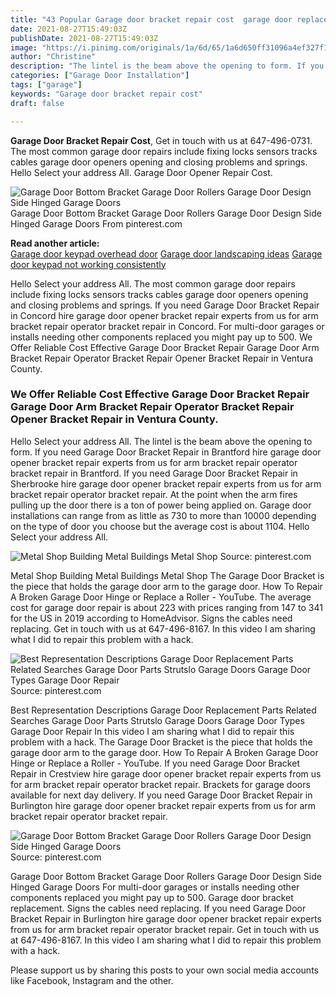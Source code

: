 ```yaml
---
title: "43 Popular Garage door bracket repair cost  garage door replacement"
date: 2021-08-27T15:49:03Z
publishDate: 2021-08-27T15:49:03Z
image: "https://i.pinimg.com/originals/1a/6d/65/1a6d650ff31096a4ef327f16c018406e.jpg"
author: "Christine"
description: "The lintel is the beam above the opening to form. If you need Garage Door Bracket Repair in Burlington hire garage door opener bracket repair experts from us for arm bracket repair operator bracket repair. Garage door bracket repair cost"
categories: ["Garage Door Installation"]
tags: ["garage"]
keywords: "Garage door bracket repair cost"
draft: false

---
```

<!-- Head tag Code -->
**Garage Door Bracket Repair Cost**, Get in touch with us at 647-496-0731. The most common garage door repairs include fixing locks sensors tracks cables garage door openers opening and closing problems and springs. Hello Select your address All. Garage Door Opener Repair Cost.

![Garage Door Bottom Bracket Garage Door Rollers Garage Door Design Side Hinged Garage Doors](https://i.pinimg.com/originals/1a/6d/65/1a6d650ff31096a4ef327f16c018406e.jpg "Garage Door Bottom Bracket Garage Door Rollers Garage Door Design Side Hinged Garage Doors")
Garage Door Bottom Bracket Garage Door Rollers Garage Door Design Side Hinged Garage Doors From pinterest.com

**Read another article:**  
[Garage door keypad overhead door](/garage-door-keypad-overhead-door/)
[Garage door landscaping ideas](/garage-door-landscaping-ideas/)
[Garage door keypad not working consistently](/garage-door-keypad-not-working-consistently/)


Hello Select your address All. The most common garage door repairs include fixing locks sensors tracks cables garage door openers opening and closing problems and springs. If you need Garage Door Bracket Repair in Concord hire garage door opener bracket repair experts from us for arm bracket repair operator bracket repair in Concord. For multi-door garages or installs needing other components replaced you might pay up to 500. We Offer Reliable Cost Effective Garage Door Bracket Repair Garage Door Arm Bracket Repair Operator Bracket Repair Opener Bracket Repair in Ventura County.

### We Offer Reliable Cost Effective Garage Door Bracket Repair Garage Door Arm Bracket Repair Operator Bracket Repair Opener Bracket Repair in Ventura County.

Hello Select your address All. The lintel is the beam above the opening to form. If you need Garage Door Bracket Repair in Brantford hire garage door opener bracket repair experts from us for arm bracket repair operator bracket repair in Brantford. If you need Garage Door Bracket Repair in Sherbrooke hire garage door opener bracket repair experts from us for arm bracket repair operator bracket repair. At the point when the arm fires pulling up the door there is a ton of power being applied on. Garage door installations can range from as little as 730 to more than 10000 depending on the type of door you choose but the average cost is about 1104. Hello Select your address All.


![Metal Shop Building Metal Buildings Metal Shop](http://i106.photobucket.com/albums/m270/earlybroncoguy/DSCF12111_zps6e55b03c.jpg "Metal Shop Building Metal Buildings Metal Shop")
Source: pinterest.com

Metal Shop Building Metal Buildings Metal Shop The Garage Door Bracket is the piece that holds the garage door arm to the garage door. How To Repair A Broken Garage Door Hinge or Replace a Roller - YouTube. The average cost for garage door repair is about 223 with prices ranging from 147 to 341 for the US in 2019 according to HomeAdvisor. Signs the cables need replacing. Get in touch with us at 647-496-8167. In this video I am sharing what I did to repair this problem with a hack.

![Best Representation Descriptions Garage Door Replacement Parts Related Searches Garage Door Parts Strutslo Garage Doors Garage Door Types Garage Door Repair](https://i.pinimg.com/originals/3f/c4/31/3fc43156950c6c8691bf0191b224c5ee.jpg "Best Representation Descriptions Garage Door Replacement Parts Related Searches Garage Door Parts Strutslo Garage Doors Garage Door Types Garage Door Repair")
Source: pinterest.com

Best Representation Descriptions Garage Door Replacement Parts Related Searches Garage Door Parts Strutslo Garage Doors Garage Door Types Garage Door Repair In this video I am sharing what I did to repair this problem with a hack. The Garage Door Bracket is the piece that holds the garage door arm to the garage door. How To Repair A Broken Garage Door Hinge or Replace a Roller - YouTube. If you need Garage Door Bracket Repair in Crestview hire garage door opener bracket repair experts from us for arm bracket repair operator bracket repair. Brackets for garage doors available for next day delivery. If you need Garage Door Bracket Repair in Burlington hire garage door opener bracket repair experts from us for arm bracket repair operator bracket repair.

![Garage Door Bottom Bracket Garage Door Rollers Garage Door Design Side Hinged Garage Doors](https://i.pinimg.com/originals/1a/6d/65/1a6d650ff31096a4ef327f16c018406e.jpg "Garage Door Bottom Bracket Garage Door Rollers Garage Door Design Side Hinged Garage Doors")
Source: pinterest.com

Garage Door Bottom Bracket Garage Door Rollers Garage Door Design Side Hinged Garage Doors For multi-door garages or installs needing other components replaced you might pay up to 500. Garage door bracket replacement. Signs the cables need replacing. If you need Garage Door Bracket Repair in Burlington hire garage door opener bracket repair experts from us for arm bracket repair operator bracket repair. Get in touch with us at 647-496-8167. In this video I am sharing what I did to repair this problem with a hack.

Please support us by sharing this posts to your own social media accounts like Facebook, Instagram and the other.


